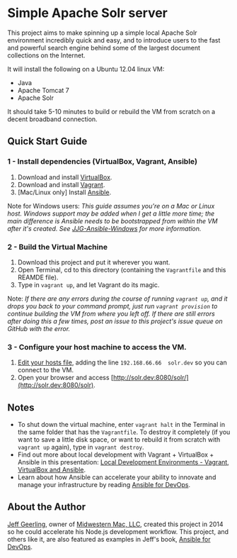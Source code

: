 # Simple Apache Solr server

This project aims to make spinning up a simple local Apache Solr environment incredibly quick and easy, and to introduce users to the fast and powerful search engine behind some of the largest document collections on the Internet.

It will install the following on a Ubuntu 12.04 linux VM:

  - Java
  - Apache Tomcat 7
  - Apache Solr

It should take 5-10 minutes to build or rebuild the VM from scratch on a decent broadband connection.

## Quick Start Guide

### 1 - Install dependencies (VirtualBox, Vagrant, Ansible)

  1. Download and install [VirtualBox](https://www.virtualbox.org/wiki/Downloads).
  2. Download and install [Vagrant](http://www.vagrantup.com/downloads.html).
  3. [Mac/Linux only] Install [Ansible](http://docs.ansible.com/intro_installation.html).

Note for Windows users: *This guide assumes you're on a Mac or Linux host. Windows support may be added when I get a little more time; the main difference is Ansible needs to be bootstrapped from within the VM after it's created. See [JJG-Ansible-Windows](https://github.com/geerlingguy/JJG-Ansible-Windows) for more information.*

### 2 - Build the Virtual Machine

  1. Download this project and put it wherever you want.
  2. Open Terminal, cd to this directory (containing the `Vagrantfile` and this REAMDE file).
  3. Type in `vagrant up`, and let Vagrant do its magic.

Note: *If there are any errors during the course of running `vagrant up`, and it drops you back to your command prompt, just run `vagrant provision` to continue building the VM from where you left off. If there are still errors after doing this a few times, post an issue to this project's issue queue on GitHub with the error.*

### 3 - Configure your host machine to access the VM.

  1. [Edit your hosts file](http://www.rackspace.com/knowledge_center/article/how-do-i-modify-my-hosts-file), adding the line `192.168.66.66  solr.dev` so you can connect to the VM.
  2. Open your browser and access [http://solr.dev:8080/solr/](http://solr.dev:8080/solr).

## Notes

  - To shut down the virtual machine, enter `vagrant halt` in the Terminal in the same folder that has the `Vagrantfile`. To destroy it completely (if you want to save a little disk space, or want to rebuild it from scratch with `vagrant up` again), type in `vagrant destroy`.
  - Find out more about local development with Vagrant + VirtualBox + Ansible in this presentation: [Local Development Environments - Vagrant, VirtualBox and Ansible](http://www.slideshare.net/geerlingguy/local-development-on-virtual-machines-vagrant-virtualbox-and-ansible).
  - Learn about how Ansible can accelerate your ability to innovate and manage your infrastructure by reading [Ansible for DevOps](https://leanpub.com/ansible-for-devops).

## About the Author

[Jeff Geerling](http://jeffgeerling.com/), owner of [Midwestern Mac, LLC](http://www.midwesternmac.com/), created this project in 2014 so he could accelerate his Node.js development workflow. This project, and others like it, are also featured as examples in Jeff's book, [Ansible for DevOps](https://leanpub.com/ansible-for-devops).
